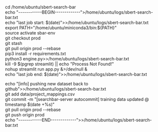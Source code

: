 cd /home/ubuntu/sbert-search-bar  
echo "------------BEGIN-------------">/home/ubuntu/logs/sbert-search-bar.txt  
echo "last job start: $(date)">>/home/ubuntu/logs/sbert-search-bar.txt  
export PATH="/home/ubuntu/miniconda3/bin:${PATH}"  
source activate sbar-env  
git checkout prod  
git stash  
git pull origin prod --rebase  
pip3 install -r requirements.txt  
python3 engine.py>>/home/ubuntu/logs/sbert-search-bar.txt  
kill -9 $(pgrep streamlit) || echo "Process Not Found!"  
nohup streamlit run app.py &>/dev/null &  
echo "last job end: $(date)">>/home/ubuntu/logs/sbert-search-bar.txt  

echo "[info] pushing new dataset back to github">>/home/ubuntu/logs/sbert-search-bar.txt  
git add data/project_mappings.csv  
git commit -m "[searchbar-server autocommit] training data updated @ timestamp $(date +%s)"  
git pull origin prod --rebase  
git push origin prod  
echo "------------END-------------">>/home/ubuntu/logs/sbert-search-bar.txt  
